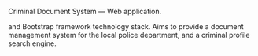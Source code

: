 Criminal Document System — Web application.

and Bootstrap framework technology stack. Aims to
provide a document management system for the local police department, and a criminal profile search engine.


